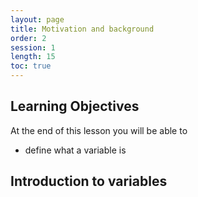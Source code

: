 ```yaml
---
layout: page
title: Motivation and background
order: 2
session: 1
length: 15
toc: true
---
```


## Learning Objectives
At the end of this lesson you will be able to

- define what a variable is

## Introduction to variables

